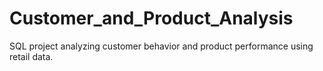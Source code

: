# Customer_and_Product_Analysis
SQL project analyzing customer behavior and product performance using retail data.
